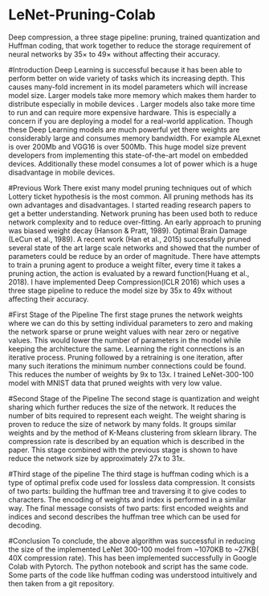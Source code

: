 # LeNet-Pruning-Colab
Deep compression, a three stage pipeline: pruning, trained quantization and Huffman coding, that work together to reduce the storage requirement of neural networks by 35× to 49× without affecting their accuracy.

#Introduction
Deep Learning is successful because it has been able to perform better on wide variety of tasks which its increasing depth. This causes many-fold increment in its model parameters which will increase model size. Larger models take more memory which makes them harder to distribute especially in mobile devices . Larger models also take more time to run and can require more expensive hardware. This is especially a concern if you are deploying a model for a real-world application. Though these Deep Learning models are much powerful yet there weights are considerably large and consumes memory bandwidth. For example ALexnet is over 200Mb and VGG16 is over 500Mb. This huge model size prevent developers from implementing this state-of-the-art model on embedded devices. Additionally these model consumes a lot of power which is a huge disadvantage in mobile devices. 

#Previous Work
There exist many model pruning techniques out of which Lottery ticket hypothesis is the most common. All pruning methods has its own advantages and disadvantages. I started reading research papers to get a better understanding. Network pruning has been used both to reduce network complexity and to reduce over-fitting. An early approach to pruning was biased weight decay (Hanson & Pratt, 1989). Optimal Brain Damage (LeCun et al., 1989). A recent work (Han et al., 2015) successfully pruned several state of the art large scale networks and showed that the number of parameters could be reduce by an order of magnitude. There have attempts to train a pruning agent to produce a weight filter, every time it takes a pruning action, the action is evaluated by a reward function(Huang et al., 2018). I have implemented Deep Compression(ICLR 2016) which uses a three stage pipeline to reduce the model size by 35x to 49x without affecting their accuracy.

#First Stage of the Pipeline
The first stage prunes the network weights where we can do this by setting individual parameters to zero and making the network sparse or prune weight values with near zero or negative values. This would lower the number of parameters in the model while keeping the architecture the same. Learning the right connections is an iterative process. Pruning followed by a retraining is one iteration, after many such iterations the minimum number connections could be found. This reduces the number of weights by 9x to 13x. I trained LeNet-300-100 model with MNIST data that pruned weights with very low value.

#Second Stage of the Pipeline
The second stage is quantization and weight sharing which further reduces the size of the network. It reduces the number of bits required to represent each weight. The weight sharing is proven to reduce the size of network by many folds. It groups similar weights and by the method of K-Means clustering from sklearn library. The compression rate is described by an equation which is described in the paper. This stage combined with the previous stage is shown to have reduce the network size by approximately 27x to 31x.

#Third stage of the pipeline
The third stage is huffman coding which is a type of optimal prefix code used for lossless data compression. It consists of two parts: building the huffman tree and traversing it to give codes to characters. The encoding of weights and index is performed in a similar way. The final message consists of two parts: first encoded weights and indices and second describes the huffman tree which can be used for decoding.

#Conclusion
To conclude, the above algorithm was successful in reducing the size of the implemented LeNet 300-100 model from ~1070KB to ~27KB( 40X compression rate). This has been implemented successfully in Google Colab with Pytorch. The python notebook and script has the same code. Some parts of the code like huffman coding was understood intuitively and then taken from a git repository.

